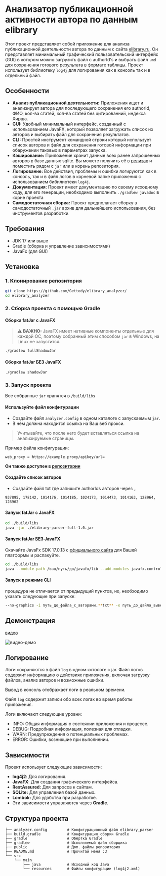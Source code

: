 # Анализатор публикационной активности автора по данным elibrary
Этот проект представляет собой приложение для анализа публикационной деятельности автора по данным с сайта [elibrary.ru](https://elibrary.ru). Он представляет минимальный графический пользовательский интерфейс (GUI) в котором можно загрузить файл с authorId's и выбрать файл `.md` для сохранения готового результата в формате таблицы. Проект использует библиотеку `log4j` для логирования как в консоль так и в отдельный файл.

## Особенности
- **Анализ публикационной деятельности:** Приложения ищет и анализирует автора для последующего сохранения его authorId, ФИО, кол-ва статей, кол-ва статей без цитированний, индекса Хирша.
- **GUI:** Удобный минимальный интерфейс, созданный с использованием JavaFX, который позволяет загружать список из авторов и выбирать файл для сохранения результатов.
- **CLI:** Простой инструмент командной строки который использует список авторов и файл для сохранения готовой информации при обаружении таковых в параметрах запуска.
- **Кэширование:** Приложение хранит данные всех ранее запрошенных авторов в базе данных sqlite. Вы можете получить её в [релизах](https://github.com/Gettody/elibrary_analyzer/releases) и поместить рядом с `jar` или в корень репозитория.
- **Логирование:** Все действия, проблемы и ошибки логируются как в консоль, так и в файл логов в корневой папке приложения с использованием бибилиотеки `log4j`.
- **Документация:** Проект имеет документацию по своему исходному коду, для его генерации, необходимо выполнить `./gradlew javadoc` в корне проекта
- **Самодостаточная сборка:** Проект предполагает сборку в самодостаточный `.jar` архив для дальнейшего использования, без инструментов разработки.

## Требования
- JDK 17 или выше
- Gradle (сборка и управление зависимостями)
- JavaFx (для GUI)

## Установка
### 1. Клонирование репозитория
```bash
git clone https://github.com/Gettody/elibrary_analyzer/
cd elibrary_analyzer
```
### 2. Сборка проекта с помощью Gradle
#### Сборка fatJar с JavaFX
> **⚠️ ВАЖНО:**  JavaFX имеет нативные компоненты отдельные для каждой ОС, поэтому собранный этим способом `jar` в Windows, на Linux не запустится.
```bash
./gradlew fullShadowJar
```
#### Сборка fatJar **БЕЗ** JavaFX
```bash
./gradlew shadowJar
```
### 3. Запуск проекта
Все собранные `jar` хранятся в `/build/libs`
#### Используйте файл конфигурации
- Создайте файл `analyzer.config` в одном каталоге с запускаемым `jar`.
- В нём должна находится ссылка на Ваш веб прокси.
> Учитывайте, что после него будет вставляться ссылка на анализируемые страницы.

Пример файла конфигурации:
```analyzer.config
web_proxy = https://example.proxy/apikey/url=
```
**Он также доступен в [репозитории](analyzer.config)**
#### Создайте список авторов
- Создайте файл txt где запишите authorIds авторов через `,`
```
937895, 178142, 1014176, 1014185, 1024173, 1014473, 1014163, 128964, 128962
```
#### Запуск fatJar с JavaFX
```bash
cd ./build/libs
java -jar ./elibrary-parser-full-1.0.jar
```
#### Запуск fatJar **БЕЗ** JavaFX
Скачайте JavaFx SDK 17.0.13 c [официального сайта]([https://elibrary.ru](https://gluonhq.com/products/javafx/)) для Вашей платформы и распакуйте.
```bash
cd ./build/libs
java --module-path /ваш/путь/до/javafx/lib --add-modules javafx.controls,javafx.fxml -jar .\elibrary-parser-1.0.jar
```
#### Запуск в режиме CLI
процедура не отличается от предыдущий пунктов, но, необходимо указать следующие при запуске:
```bash
--no-graphics -i путь_до_файла_с_авторами.**txt** -o путь_до_файла_вывода.**md**
```
## Демонстрация
[видео](public/demo.mp4)

![видео-демо](public/demo.gif)

## Логирование
Логи сохраняются в файл `log` в одном котологе с jar. Файл логов содержит информацию о действиях приложения, включая загрузку файлов, анализ авторов и возможные ошибки.

Вывод в консоль отображает логи в реальном времени.

Файл `log` содержит записи обо всех логах во время работы приложения.

Логи включают следующие уровни:

- INFO: Общая информация о состоянии приложения и процессе.
- DEBUG: Подробная информация, полезная для отладки.
- WARN: Предупреждения о потенциальных проблемах.
- ERROR: Ошибки, возникшие при выполнении.

## Зависимости
Проект использует следующие зависимости:

- **log4j2**: Для логирования.
- **JavaFX**: Для создания графического интерфейса.
- **RestAssured:** Для запросов к сайтам.
- **SQLite:** Для управления базой данных.
- **Lombok:** Для удобства при разработке.
- Эти зависимости управляются через **Gradle**.

## Структура проекта
```  
├── analyzer.config         # Конфигурационный файл elibrary_parser
├── build.gradle            # Конфигурация сборки Gradle
├── gradle                  # Обёртка Gradle
├── gradlew                 # Исполняемый файл сборщика
├── public                  # Доп. файлы репозитория
├── README.md               # Прочитай меня :3
└── src
    └── main
        ├── java            # Исходный код Java
        └── resources       # Файлы конфигурации (log4j2.xml)
```
